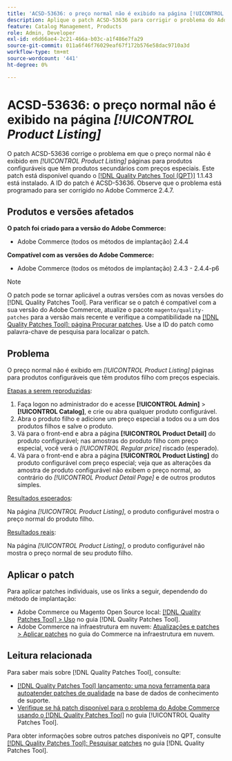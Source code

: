 ```yaml
---
title: 'ACSD-53636: o preço normal não é exibido na página [!UICONTROL Product Listing]'
description: Aplique o patch ACSD-53636 para corrigir o problema do Adobe Commerce em que o preço normal não é exibido nas páginas *[!UICONTROL Product Listing]* para produtos configuráveis que têm produtos secundários com preços especiais.
feature: Catalog Management, Products
role: Admin, Developer
exl-id: e6d66ae4-2c21-466a-b03c-a1f486e7fa29
source-git-commit: 011a6f46f76029eaf67f172b576e58dac9710a3d
workflow-type: tm+mt
source-wordcount: '441'
ht-degree: 0%

---
```


# ACSD-53636: o preço normal não é exibido na página *[!UICONTROL Product Listing]*

O patch ACSD-53636 corrige o problema em que o preço normal não é exibido em *[!UICONTROL Product Listing]* páginas para produtos configuráveis que têm produtos secundários com preços especiais. Este patch está disponível quando o [[!DNL Quality Patches Tool (QPT)]](https://experienceleague.adobe.com/en/docs/commerce-operations/tools/quality-patches-tool/quality-patches-tool-to-self-serve-quality-patches) 1.1.43 está instalado. A ID do patch é ACSD-53636. Observe que o problema está programado para ser corrigido no Adobe Commerce 2.4.7.

## Produtos e versões afetados

**O patch foi criado para a versão do Adobe Commerce:**

* Adobe Commerce (todos os métodos de implantação) 2.4.4

**Compatível com as versões do Adobe Commerce:**

* Adobe Commerce (todos os métodos de implantação) 2.4.3 - 2.4.4-p6

>[!NOTE]
>
>O patch pode se tornar aplicável a outras versões com as novas versões do [!DNL Quality Patches Tool]. Para verificar se o patch é compatível com a sua versão do Adobe Commerce, atualize o pacote `magento/quality-patches` para a versão mais recente e verifique a compatibilidade na [[!DNL Quality Patches Tool]: página Procurar patches](https://experienceleague.adobe.com/tools/commerce-quality-patches/index.html). Use a ID do patch como palavra-chave de pesquisa para localizar o patch.

## Problema

O preço normal não é exibido em *[!UICONTROL Product Listing]* páginas para produtos configuráveis que têm produtos filho com preços especiais.

<u>Etapas a serem reproduzidas</u>:

1. Faça logon no administrador do e acesse **[!UICONTROL Admin]** > **[!UICONTROL Catalog]**, e crie ou abra qualquer produto configurável.
2. Abra o produto filho e adicione um preço especial a todos ou a um dos produtos filhos e salve o produto.
3. Vá para o front-end e abra a página **[!UICONTROL Product Detail]** do produto configurável; nas amostras do produto filho com preço especial, você verá o *[!UICONTROL Regular price]* riscado (esperado).
4. Vá para o front-end e abra a página **[!UICONTROL Product Listing]** do produto configurável com preço especial; veja que as alterações da amostra de produto configurável não exibem o preço normal, ao contrário do *[!UICONTROL Product Detail Page]* e de outros produtos simples.

<u>Resultados esperados</u>:

Na página *[!UICONTROL Product Listing]*, o produto configurável mostra o preço normal do produto filho.

<u>Resultados reais</u>:

Na página *[!UICONTROL Product Listing]*, o produto configurável não mostra o preço normal de seu produto filho.

## Aplicar o patch

Para aplicar patches individuais, use os links a seguir, dependendo do método de implantação:

* Adobe Commerce ou Magento Open Source local: [[!DNL Quality Patches Tool] > Uso](/help/tools/quality-patches-tool/usage.md) no guia [!DNL Quality Patches Tool].
* Adobe Commerce na infraestrutura em nuvem: [Atualizações e patches > Aplicar patches](https://experienceleague.adobe.com/docs/commerce-cloud-service/user-guide/develop/upgrade/apply-patches.html) no guia do Commerce na infraestrutura em nuvem.

## Leitura relacionada

Para saber mais sobre [!DNL Quality Patches Tool], consulte:

* [[!DNL Quality Patches Tool] lançamento: uma nova ferramenta para autoatender patches de qualidade](https://experienceleague.adobe.com/en/docs/commerce-operations/tools/quality-patches-tool/quality-patches-tool-to-self-serve-quality-patches) na base de dados de conhecimento de suporte.
* [Verifique se há patch disponível para o problema do Adobe Commerce usando o  [!DNL Quality Patches Tool]](/help/tools/quality-patches-tool/patches-available-in-qpt/check-patch-for-magento-issue-with-magento-quality-patches.md) no guia [!UICONTROL Quality Patches Tool].


Para obter informações sobre outros patches disponíveis no QPT, consulte [[!DNL Quality Patches Tool]: Pesquisar patches](https://experienceleague.adobe.com/tools/commerce-quality-patches/index.html) no guia [!DNL Quality Patches Tool].

